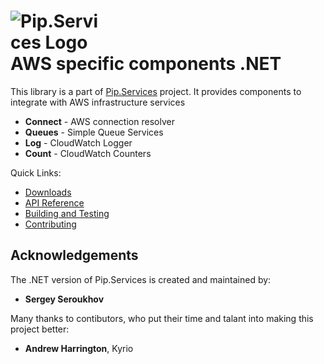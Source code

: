 # <img src="https://github.com/pip-services3/pip-services3/raw/master/design/Logo.png" alt="Pip.Services Logo" style="max-width:30%"> <br/> AWS specific components .NET

This library is a part of [Pip.Services](https://github.com/pip-services3/pip-services3) project.
It provides components to integrate with AWS infrastructure services

- **Connect** - AWS connection resolver
- **Queues** - Simple Queue Services
- **Log** - CloudWatch Logger
- **Count** - CloudWatch Counters

Quick Links:

* [Downloads](https://github.com/pip-services3-dotnet/pip-services3-aws-dotnet/blob/master/doc/Downloads.md)
* [API Reference](https://rawgit.com/pip-services3-dotnet/pip-services3-aws-dotnet/master/doc/api/index.html)
* [Building and Testing](https://github.com/pip-services3-dotnet/pip-services3-aws-dotnet/blob/master/doc/Development.md)
* [Contributing](https://github.com/pip-services3-dotnet/pip-services3-aws-dotnet/blob/master/doc/Development.md/#contrib)

## Acknowledgements

The .NET version of Pip.Services is created and maintained by:
- **Sergey Seroukhov**

Many thanks to contibutors, who put their time and talant into making this project better:
- **Andrew Harrington**, Kyrio
